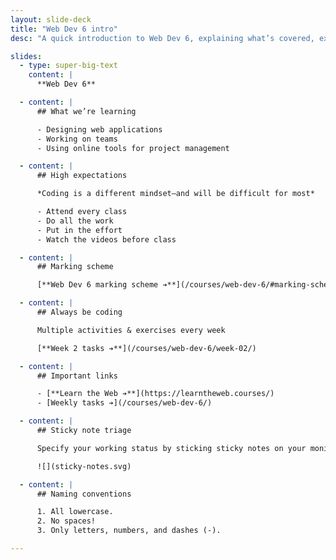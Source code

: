 ```yaml
---
layout: slide-deck
title: "Web Dev 6 intro"
desc: "A quick introduction to Web Dev 6, explaining what’s covered, expectations & marking scheme."

slides:
  - type: super-big-text
    content: |
      **Web Dev 6**

  - content: |
      ## What we’re learning

      - Designing web applications
      - Working on teams
      - Using online tools for project management

  - content: |
      ## High expectations

      *Coding is a different mindset—and will be difficult for most*

      - Attend every class
      - Do all the work
      - Put in the effort
      - Watch the videos before class

  - content: |
      ## Marking scheme

      [**Web Dev 6 marking scheme ➔**](/courses/web-dev-6/#marking-scheme)

  - content: |
      ## Always be coding

      Multiple activities & exercises every week

      [**Week 2 tasks ➔**](/courses/web-dev-6/week-02/)

  - content: |
      ## Important links

      - [**Learn the Web ➔**](https://learntheweb.courses/)
      - [Weekly tasks ➔](/courses/web-dev-6/)

  - content: |
      ## Sticky note triage

      Specify your working status by sticking sticky notes on your monitor

      ![](sticky-notes.svg)

  - content: |
      ## Naming conventions

      1. All lowercase.
      2. No spaces!
      3. Only letters, numbers, and dashes (-).

---
```


